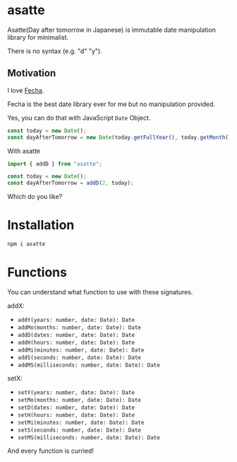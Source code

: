 # asatte

Asatte(Day after tomorrow in Japanese) is immutable date manipulation library for minimalist.

There is no syntax (e.g. "d" "y").

## Motivation

I love [Fecha](https://github.com/taylorhakes/fecha).

Fecha is the best date library ever for me but no manipulation provided.

Yes, you can do that with JavaScript `Date` Object.

```js
const today = new Date();
const dayAfterTomorrow = new Date(today.getFullYear(), today.getMonth(), today.getDate() + 2, today.getHours(), today.getMinutes(), today.getSeconds(), today.getMilliseconds());
```

With asatte

```js
import { addD } from "asatte";

const today = new Date();
const dayAfterTomorrow = addD(2, today);
```

Which do you like?

# Installation

```bash
npm i asatte
```

# Functions

You can understand what function to use with these signatures.

addX:

- `addY(years: number, date: Date): Date`
- `addMo(months: number, date: Date): Date`
- `addD(dates: number, date: Date): Date`
- `addH(hours: number, date: Date): Date`
- `addMi(minutes: number, date: Date): Date`
- `addS(seconds: number, date: Date): Date`
- `addMS(milliseconds: number, date: Date): Date`

setX:

- `setY(years: number, date: Date): Date`
- `setMo(months: number, date: Date): Date`
- `setD(dates: number, date: Date): Date`
- `setH(hours: number, date: Date): Date`
- `setMi(minutes: number, date: Date): Date`
- `setS(seconds: number, date: Date): Date`
- `setMS(milliseconds: number, date: Date): Date`

And every function is curried!
